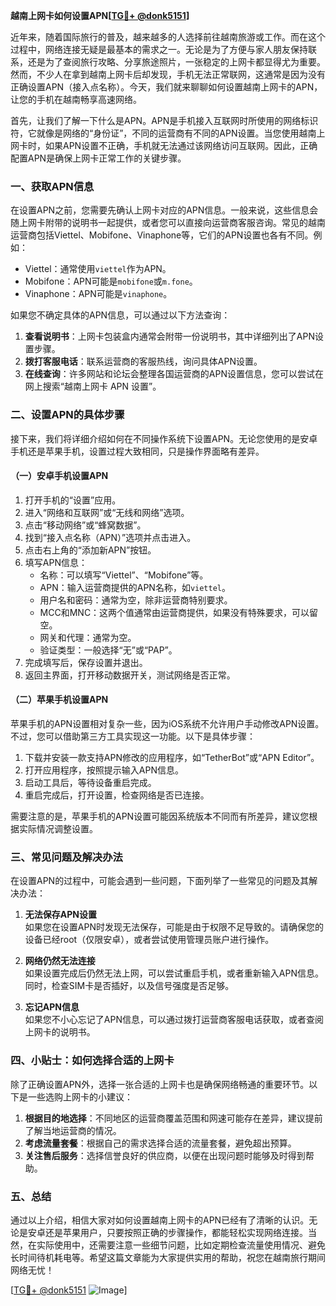 **越南上网卡如何设置APN[[TG💪+ @donk5151](https://t.me/s/donk5151)]**

近年来，随着国际旅行的普及，越来越多的人选择前往越南旅游或工作。而在这个过程中，网络连接无疑是最基本的需求之一。无论是为了方便与家人朋友保持联系，还是为了查阅旅行攻略、分享旅途照片，一张稳定的上网卡都显得尤为重要。然而，不少人在拿到越南上网卡后却发现，手机无法正常联网，这通常是因为没有正确设置APN（接入点名称）。今天，我们就来聊聊如何设置越南上网卡的APN，让您的手机在越南畅享高速网络。

首先，让我们了解一下什么是APN。APN是手机接入互联网时所使用的网络标识符，它就像是网络的“身份证”，不同的运营商有不同的APN设置。当您使用越南上网卡时，如果APN设置不正确，手机就无法通过该网络访问互联网。因此，正确配置APN是确保上网卡正常工作的关键步骤。

### 一、获取APN信息

在设置APN之前，您需要先确认上网卡对应的APN信息。一般来说，这些信息会随上网卡附带的说明书一起提供，或者您可以直接向运营商客服咨询。常见的越南运营商包括Viettel、Mobifone、Vinaphone等，它们的APN设置也各有不同。例如：

- Viettel：通常使用`viettel`作为APN。
- Mobifone：APN可能是`mobifone`或`m.fone`。
- Vinaphone：APN可能是`vinaphone`。

如果您不确定具体的APN信息，可以通过以下方法查询：

1. **查看说明书**：上网卡包装盒内通常会附带一份说明书，其中详细列出了APN设置步骤。
2. **拨打客服电话**：联系运营商的客服热线，询问具体APN设置。
3. **在线查询**：许多网站和论坛会整理各国运营商的APN设置信息，您可以尝试在网上搜索“越南上网卡 APN 设置”。

### 二、设置APN的具体步骤

接下来，我们将详细介绍如何在不同操作系统下设置APN。无论您使用的是安卓手机还是苹果手机，设置过程大致相同，只是操作界面略有差异。

#### （一）安卓手机设置APN

1. 打开手机的“设置”应用。
2. 进入“网络和互联网”或“无线和网络”选项。
3. 点击“移动网络”或“蜂窝数据”。
4. 找到“接入点名称（APN）”选项并点击进入。
5. 点击右上角的“添加新APN”按钮。
6. 填写APN信息：
   - 名称：可以填写“Viettel”、“Mobifone”等。
   - APN：输入运营商提供的APN名称，如`viettel`。
   - 用户名和密码：通常为空，除非运营商特别要求。
   - MCC和MNC：这两个值通常由运营商提供，如果没有特殊要求，可以留空。
   - 网关和代理：通常为空。
   - 验证类型：一般选择“无”或“PAP”。
7. 完成填写后，保存设置并退出。
8. 返回主界面，打开移动数据开关，测试网络是否正常。

#### （二）苹果手机设置APN

苹果手机的APN设置相对复杂一些，因为iOS系统不允许用户手动修改APN设置。不过，您可以借助第三方工具实现这一功能。以下是具体步骤：

1. 下载并安装一款支持APN修改的应用程序，如“TetherBot”或“APN Editor”。
2. 打开应用程序，按照提示输入APN信息。
3. 启动工具后，等待设备重启完成。
4. 重启完成后，打开设置，检查网络是否已连接。

需要注意的是，苹果手机的APN设置可能因系统版本不同而有所差异，建议您根据实际情况调整设置。

### 三、常见问题及解决办法

在设置APN的过程中，可能会遇到一些问题，下面列举了一些常见的问题及其解决办法：

1. **无法保存APN设置**  
   如果您在设置APN时发现无法保存，可能是由于权限不足导致的。请确保您的设备已经root（仅限安卓），或者尝试使用管理员账户进行操作。

2. **网络仍然无法连接**  
   如果设置完成后仍然无法上网，可以尝试重启手机，或者重新输入APN信息。同时，检查SIM卡是否插好，以及信号强度是否足够。

3. **忘记APN信息**  
   如果您不小心忘记了APN信息，可以通过拨打运营商客服电话获取，或者查阅上网卡的说明书。

### 四、小贴士：如何选择合适的上网卡

除了正确设置APN外，选择一张合适的上网卡也是确保网络畅通的重要环节。以下是一些选购上网卡的小建议：

1. **根据目的地选择**：不同地区的运营商覆盖范围和网速可能存在差异，建议提前了解当地运营商的情况。
2. **考虑流量套餐**：根据自己的需求选择合适的流量套餐，避免超出预算。
3. **关注售后服务**：选择信誉良好的供应商，以便在出现问题时能够及时得到帮助。

### 五、总结

通过以上介绍，相信大家对如何设置越南上网卡的APN已经有了清晰的认识。无论是安卓还是苹果用户，只要按照正确的步骤操作，都能轻松实现网络连接。当然，在实际使用中，还需要注意一些细节问题，比如定期检查流量使用情况、避免长时间待机耗电等。希望这篇文章能为大家提供实用的帮助，祝您在越南旅行期间网络无忧！

[[TG💪+ @donk5151](https://t.me/s/donk5151) ![Image](https://i.postimg.cc/rwNCRYN7/Snipaste-2025-04-30-17-27-05.png)]
